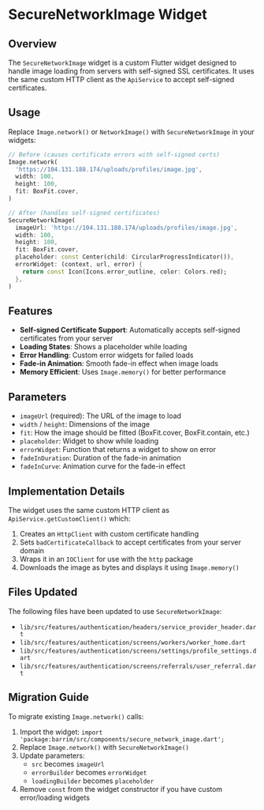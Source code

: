 # SecureNetworkImage Widget

## Overview

The `SecureNetworkImage` widget is a custom Flutter widget designed to handle image loading from servers with self-signed SSL certificates. It uses the same custom HTTP client as the `ApiService` to accept self-signed certificates.

## Usage

Replace `Image.network()` or `NetworkImage()` with `SecureNetworkImage` in your widgets:

```dart
// Before (causes certificate errors with self-signed certs)
Image.network(
  'https://104.131.188.174/uploads/profiles/image.jpg',
  width: 100,
  height: 100,
  fit: BoxFit.cover,
)

// After (handles self-signed certificates)
SecureNetworkImage(
  imageUrl: 'https://104.131.188.174/uploads/profiles/image.jpg',
  width: 100,
  height: 100,
  fit: BoxFit.cover,
  placeholder: const Center(child: CircularProgressIndicator()),
  errorWidget: (context, url, error) {
    return const Icon(Icons.error_outline, color: Colors.red);
  },
)
```

## Features

- **Self-signed Certificate Support**: Automatically accepts self-signed certificates from your server
- **Loading States**: Shows a placeholder while loading
- **Error Handling**: Custom error widgets for failed loads
- **Fade-in Animation**: Smooth fade-in effect when image loads
- **Memory Efficient**: Uses `Image.memory()` for better performance

## Parameters

- `imageUrl` (required): The URL of the image to load
- `width` / `height`: Dimensions of the image
- `fit`: How the image should be fitted (BoxFit.cover, BoxFit.contain, etc.)
- `placeholder`: Widget to show while loading
- `errorWidget`: Function that returns a widget to show on error
- `fadeInDuration`: Duration of the fade-in animation
- `fadeInCurve`: Animation curve for the fade-in effect

## Implementation Details

The widget uses the same custom HTTP client as `ApiService.getCustomClient()` which:

1. Creates an `HttpClient` with custom certificate handling
2. Sets `badCertificateCallback` to accept certificates from your server domain
3. Wraps it in an `IOClient` for use with the `http` package
4. Downloads the image as bytes and displays it using `Image.memory()`

## Files Updated

The following files have been updated to use `SecureNetworkImage`:

- `lib/src/features/authentication/headers/service_provider_header.dart`
- `lib/src/features/authentication/screens/workers/worker_home.dart`
- `lib/src/features/authentication/screens/settings/profile_settings.dart`
- `lib/src/features/authentication/screens/referrals/user_referral.dart`

## Migration Guide

To migrate existing `Image.network()` calls:

1. Import the widget: `import 'package:barrim/src/components/secure_network_image.dart';`
2. Replace `Image.network()` with `SecureNetworkImage()`
3. Update parameters:
   - `src` becomes `imageUrl`
   - `errorBuilder` becomes `errorWidget`
   - `loadingBuilder` becomes `placeholder`
4. Remove `const` from the widget constructor if you have custom error/loading widgets 